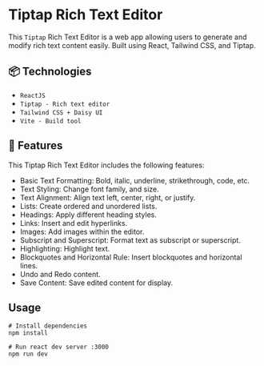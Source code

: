 # Tiptap Rich Text Editor

This `Tiptap` Rich Text Editor is a web app allowing users to generate and modify rich text content easily. Built using React, Tailwind CSS, and Tiptap.

## 📦 Technologies
- `ReactJS`
- `Tiptap - Rich text editor`
- `Tailwind CSS + Daisy UI`
- `Vite - Build tool`

## 🚀 Features
This Tiptap Rich Text Editor includes the following features:

- Basic Text Formatting: Bold, italic, underline, strikethrough, code, etc.
- Text Styling: Change font family, and size.
- Text Alignment: Align text left, center, right, or justify.
- Lists: Create ordered and unordered lists.
- Headings: Apply different heading styles.
- Links: Insert and edit hyperlinks.
- Images: Add images within the editor.
- Subscript and Superscript: Format text as subscript or superscript.
- Highlighting: Highlight text.
- Blockquotes and Horizontal Rule: Insert blockquotes and horizontal lines.
- Undo and Redo content.
- Save Content: Save edited content for display.

## Usage

```
# Install dependencies
npm install

# Run react dev server :3000
npm run dev
```



